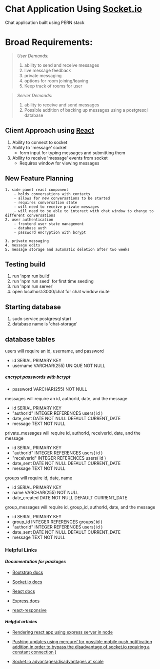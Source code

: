 # **Chat Application Using [Socket.io](https://socket.io/docs/v4/)**

Chat application built using PERN stack

# **Broad Requirements:**
>*User Demands:*
 >1. ability to send and receive messages
 >2. live message feedback
 >3. private messaging
 >4. options for room joining/leaving
 >5. Keep track of rooms for user

>*Server Demands:*
 >1. ability to receive and send messages
 >2. Possible addition of backing up messages using a postgresql database

## Client Approach using [React](https://react.dev/reference/react)

1. Ability to connect to socket
2. Ability to 'message' socket
    - form input for typing messages and submitting them
3. Ability to receive 'message' events from socket
    - Requires window for viewing messages

## New Feature Planning
    1. side panel react component
        - holds conversations with contacts
        - allows for new conversations to be started
        - requires conversation state
        - will need to receive private messages
        - will need to be able to interact with chat window to change to different conversations
    2. user authentication 
        - frontend user state management
        - database auth
        - password encryption with bcrypt
        
    3. private messaging
    4. message edits
    5. message storage and automatic deletion after two weeks

## Testing build
 1. run 'npm run build'
 2. run 'npm run seed' for first time seeding
 3. run 'npm run server'
 4. open localhost:3000/chat for chat window route

## Starting database
 1. sudo service postgresql start
 2. database name is 'chat-storage'

## database tables
users will require an id, username, and password

- id SERIAL PRIMARY KEY
- username VARCHAR(255) UNIQUE NOT NULL
##### encrypt passwords with bcrypt
- password VARCHAR(255) NOT NULL

messages will require an id, authorId, date, and the message

- id SERIAL PRIMARY KEY
- "authorId" INTEGER REFERENCES users( id )
- date_sent DATE NOT NULL DEFAULT CURRENT_DATE
- message TEXT NOT NULL

private_messages will require id, authorId, receiverId, date, and the message
- id SERIAL PRIMARY KEY
- "authorId" INTEGER REFERENCES users( id )
- "receiverId" INTEGER REFERENCES users( id )
- date_sent DATE NOT NULL DEFAULT CURRENT_DATE
- message TEXT NOT NULL

groups will require id, date, name
- id SERIAL PRIMARY KEY
- name VARCHAR(255) NOT NULL
- date_created DATE NOT NULL DEFAULT CURRENT_DATE

group_messages will require id, group_id, authorId, date, and the message
- id SERIAL PRIMARY KEY
- group_id INTEGER REFERENCES groups( id )
- "authorId" INTEGER REFERENCES users( id )
- date_sent DATE NOT NULL DEFAULT CURRENT_DATE
- message TEXT NOT NULL

### **Helpful Links**

#### *Documentation for packages*
- [Bootstrap docs](https://getbootstrap.com/docs/5.3/getting-started/introduction/)

- [Socket.io docs](https://socket.io/docs/v4/)

- [React docs](https://react.dev/reference/react)

- [Express docs](https://expressjs.com/en/4x/api.html)

- [react-responsive](https://www.npmjs.com/package/react-responsive)

#### *Helpful articles*

- [Rendering react app using express server in node](https://levelup.gitconnected.com/how-to-render-react-app-using-express-server-in-node-js-a428ec4dfe2b)

- [Pushing updates using mercure( for possible mobile push notification addition in order to bypass the disadvantage of socket.io requiring a constant connection )](https://symfony.com/doc/current/mercure.html#running-a-mercure-hub)

- [Socket.io advantages/disadvantages at scale](https://ably.com/topic/scaling-socketio#who-uses-socket-io-at-scale)